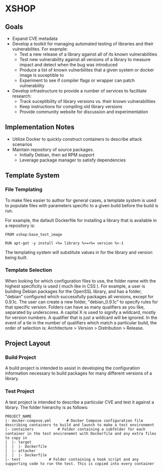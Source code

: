# XSHOP

## Goals

* Expand CVE metadata
* Develop a toolkit for managing automated testing of libraries and their vulnerabilites. For example:
    * Test a new release of a library against all of its known vulnerabilities
    * Test new vulnerability against all versions of a library to measure impact and detect when the bug was introduced
    * Produce a list of known vulnerbilites that a given system or docker image is suceptible to
    * Experiment to see if compiler flags or wrapper can patch vulnerability
* Develop infrastructure to provide a number of services to facilitate research:
    * Track suceptibility of library versions vs. their known vulnerabilities
    * Keep instructions for compiling old library versions
    * Provide community website for discussion and experimentation

## Implementation Notes

* Utilize Docker to quickly construct containers to describe attack scenarios
* Maintain repository of source packages. 
    * Initially Debian, then ad RPM support
    * Leverage package manager to satisfy dependencies

## Template System
### File Templating
To make files easier to author for general cases, a template system is used to populate files with parameters specific to a given build before the build is run. 

For example, the dafault Dockerfile for installing a library that is available in a repository is: 

```
FROM xshop:base_test_image

RUN apt-get -y install <%= library %>=<%= version %>-1
```

The templating system will substitute values in for the library and version being built. 

### Template Selection

When looking for which configuration files to use, the folder name with the highest specificity is used ( much like in CSS ). For example, a user is building Debian packages for the OpenSSL library, and has a folder, "debian" configured which successfully packages all versions, except for 0.9.1c. The user can create a new folder, "debian_0.9.1c" to specify rules for that specific version. Folders can have as many qualifiers as you like, separated by underscores. A capital X is used to signify a wildcard, mostly for version numbers. A qualifier that is just a wildcard will be ignored. In the event of a tie in the number of qualifiers which match a particular build, the order of selection is: Architecture > Version > Distribution > Release.

## Project Layout

### Build Project

A build project is intended to assist in developing the configuration information necessary to build packages for many different versions of a library. 

### Test Project

A test project is intended to describe a particular CVE and test it against a library. The folder hierarchy is as follows:

```
PROJECT_NAME
|- docker-compose.yml		# Docker Compose configuration file describing containers to build and launch to make a test environment
|- containers			# Folder containing a subfolder for each container in the test environemnt with Dockerfile and any extra files to copy in
|  |- target
|  |  |- Dockerfile
|  |- attacker
|  |  |- Dockerfile
|- test				# Folder containing a hook script and any supporting code to run the test. This is copied into every container
```
